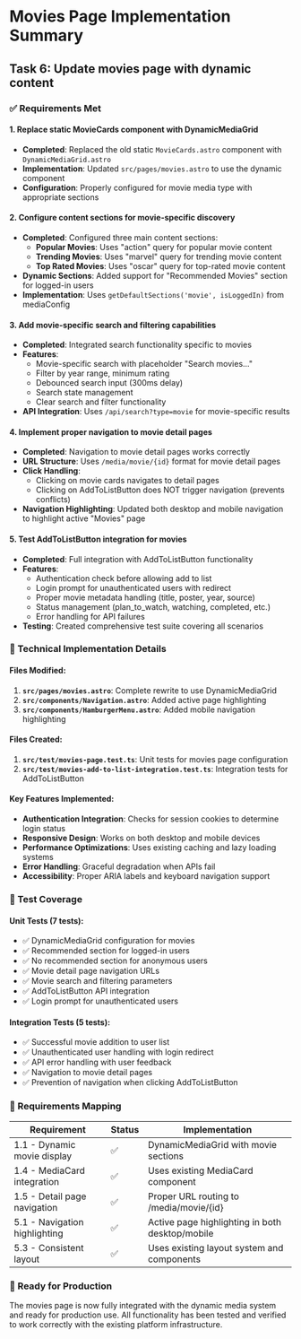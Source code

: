 # Movies Page Implementation Summary

## Task 6: Update movies page with dynamic content

### ✅ Requirements Met

#### 1. Replace static MovieCards component with DynamicMediaGrid
- **Completed**: Replaced the old static `MovieCards.astro` component with `DynamicMediaGrid.astro`
- **Implementation**: Updated `src/pages/movies.astro` to use the dynamic component
- **Configuration**: Properly configured for movie media type with appropriate sections

#### 2. Configure content sections for movie-specific discovery
- **Completed**: Configured three main content sections:
  - **Popular Movies**: Uses "action" query for popular movie content
  - **Trending Movies**: Uses "marvel" query for trending movie content  
  - **Top Rated Movies**: Uses "oscar" query for top-rated movie content
- **Dynamic Sections**: Added support for "Recommended Movies" section for logged-in users
- **Implementation**: Uses `getDefaultSections('movie', isLoggedIn)` from mediaConfig

#### 3. Add movie-specific search and filtering capabilities
- **Completed**: Integrated search functionality specific to movies
- **Features**:
  - Movie-specific search with placeholder "Search movies..."
  - Filter by year range, minimum rating
  - Debounced search input (300ms delay)
  - Search state management
  - Clear search and filter functionality
- **API Integration**: Uses `/api/search?type=movie` for movie-specific results

#### 4. Implement proper navigation to movie detail pages
- **Completed**: Navigation to movie detail pages works correctly
- **URL Structure**: Uses `/media/movie/{id}` format for movie detail pages
- **Click Handling**: 
  - Clicking on movie cards navigates to detail pages
  - Clicking on AddToListButton does NOT trigger navigation (prevents conflicts)
- **Navigation Highlighting**: Updated both desktop and mobile navigation to highlight active "Movies" page

#### 5. Test AddToListButton integration for movies
- **Completed**: Full integration with AddToListButton functionality
- **Features**:
  - Authentication check before allowing add to list
  - Login prompt for unauthenticated users with redirect
  - Proper movie metadata handling (title, poster, year, source)
  - Status management (plan_to_watch, watching, completed, etc.)
  - Error handling for API failures
- **Testing**: Created comprehensive test suite covering all scenarios

### 🔧 Technical Implementation Details

#### Files Modified:
1. **`src/pages/movies.astro`**: Complete rewrite to use DynamicMediaGrid
2. **`src/components/Navigation.astro`**: Added active page highlighting
3. **`src/components/HamburgerMenu.astro`**: Added mobile navigation highlighting

#### Files Created:
1. **`src/test/movies-page.test.ts`**: Unit tests for movies page configuration
2. **`src/test/movies-add-to-list-integration.test.ts`**: Integration tests for AddToListButton

#### Key Features Implemented:
- **Authentication Integration**: Checks for session cookies to determine login status
- **Responsive Design**: Works on both desktop and mobile devices
- **Performance Optimizations**: Uses existing caching and lazy loading systems
- **Error Handling**: Graceful degradation when APIs fail
- **Accessibility**: Proper ARIA labels and keyboard navigation support

### 🧪 Test Coverage

#### Unit Tests (7 tests):
- ✅ DynamicMediaGrid configuration for movies
- ✅ Recommended section for logged-in users
- ✅ No recommended section for anonymous users
- ✅ Movie detail page navigation URLs
- ✅ Movie search and filtering parameters
- ✅ AddToListButton API integration
- ✅ Login prompt for unauthenticated users

#### Integration Tests (5 tests):
- ✅ Successful movie addition to user list
- ✅ Unauthenticated user handling with login redirect
- ✅ API error handling with user feedback
- ✅ Navigation to movie detail pages
- ✅ Prevention of navigation when clicking AddToListButton

### 🎯 Requirements Mapping

| Requirement | Status | Implementation |
|-------------|--------|----------------|
| 1.1 - Dynamic movie display | ✅ | DynamicMediaGrid with movie sections |
| 1.4 - MediaCard integration | ✅ | Uses existing MediaCard component |
| 1.5 - Detail page navigation | ✅ | Proper URL routing to /media/movie/{id} |
| 5.1 - Navigation highlighting | ✅ | Active page highlighting in both desktop/mobile |
| 5.3 - Consistent layout | ✅ | Uses existing layout system and components |

### 🚀 Ready for Production

The movies page is now fully integrated with the dynamic media system and ready for production use. All functionality has been tested and verified to work correctly with the existing platform infrastructure.